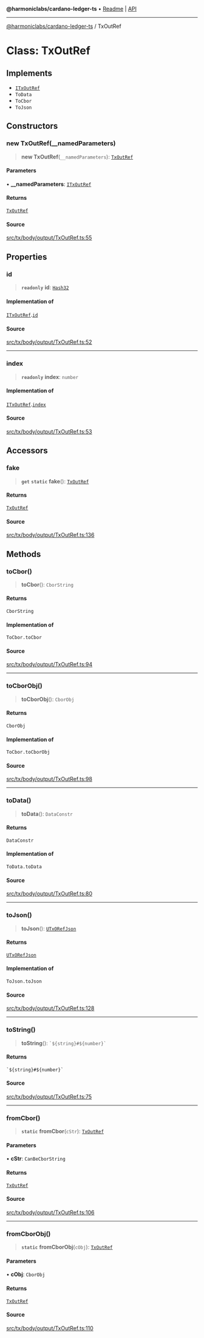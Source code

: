 **@harmoniclabs/cardano-ledger-ts** • [Readme](../Introduction) \| [API](../globals)

***

[@harmoniclabs/cardano-ledger-ts](../Introduction) / TxOutRef

# Class: TxOutRef

## Implements

- [`ITxOutRef`](../interfaces/ITxOutRef)
- `ToData`
- `ToCbor`
- `ToJson`

## Constructors

### new TxOutRef(__namedParameters)

> **new TxOutRef**(`__namedParameters`): [`TxOutRef`](TxOutRef)

#### Parameters

• **\_\_namedParameters**: [`ITxOutRef`](../interfaces/ITxOutRef)

#### Returns

[`TxOutRef`](TxOutRef)

#### Source

[src/tx/body/output/TxOutRef.ts:55](https://github.com/HarmonicLabs/cardano-ledger-ts/blob/d1659b0/src/tx/body/output/TxOutRef.ts#L55)

## Properties

### id

> **`readonly`** **id**: [`Hash32`](Hash32)

#### Implementation of

[`ITxOutRef`](../interfaces/ITxOutRef).[`id`](../interfaces/ITxOutRef#id)

#### Source

[src/tx/body/output/TxOutRef.ts:52](https://github.com/HarmonicLabs/cardano-ledger-ts/blob/d1659b0/src/tx/body/output/TxOutRef.ts#L52)

***

### index

> **`readonly`** **index**: `number`

#### Implementation of

[`ITxOutRef`](../interfaces/ITxOutRef).[`index`](../interfaces/ITxOutRef#index)

#### Source

[src/tx/body/output/TxOutRef.ts:53](https://github.com/HarmonicLabs/cardano-ledger-ts/blob/d1659b0/src/tx/body/output/TxOutRef.ts#L53)

## Accessors

### fake

> **`get`** **`static`** **fake**(): [`TxOutRef`](TxOutRef)

#### Returns

[`TxOutRef`](TxOutRef)

#### Source

[src/tx/body/output/TxOutRef.ts:136](https://github.com/HarmonicLabs/cardano-ledger-ts/blob/d1659b0/src/tx/body/output/TxOutRef.ts#L136)

## Methods

### toCbor()

> **toCbor**(): `CborString`

#### Returns

`CborString`

#### Implementation of

`ToCbor.toCbor`

#### Source

[src/tx/body/output/TxOutRef.ts:94](https://github.com/HarmonicLabs/cardano-ledger-ts/blob/d1659b0/src/tx/body/output/TxOutRef.ts#L94)

***

### toCborObj()

> **toCborObj**(): `CborObj`

#### Returns

`CborObj`

#### Implementation of

`ToCbor.toCborObj`

#### Source

[src/tx/body/output/TxOutRef.ts:98](https://github.com/HarmonicLabs/cardano-ledger-ts/blob/d1659b0/src/tx/body/output/TxOutRef.ts#L98)

***

### toData()

> **toData**(): `DataConstr`

#### Returns

`DataConstr`

#### Implementation of

`ToData.toData`

#### Source

[src/tx/body/output/TxOutRef.ts:80](https://github.com/HarmonicLabs/cardano-ledger-ts/blob/d1659b0/src/tx/body/output/TxOutRef.ts#L80)

***

### toJson()

> **toJson**(): [`UTxORefJson`](../type-aliases/UTxORefJson)

#### Returns

[`UTxORefJson`](../type-aliases/UTxORefJson)

#### Implementation of

`ToJson.toJson`

#### Source

[src/tx/body/output/TxOutRef.ts:128](https://github.com/HarmonicLabs/cardano-ledger-ts/blob/d1659b0/src/tx/body/output/TxOutRef.ts#L128)

***

### toString()

> **toString**(): `` `${string}#${number}` ``

#### Returns

`` `${string}#${number}` ``

#### Source

[src/tx/body/output/TxOutRef.ts:75](https://github.com/HarmonicLabs/cardano-ledger-ts/blob/d1659b0/src/tx/body/output/TxOutRef.ts#L75)

***

### fromCbor()

> **`static`** **fromCbor**(`cStr`): [`TxOutRef`](TxOutRef)

#### Parameters

• **cStr**: `CanBeCborString`

#### Returns

[`TxOutRef`](TxOutRef)

#### Source

[src/tx/body/output/TxOutRef.ts:106](https://github.com/HarmonicLabs/cardano-ledger-ts/blob/d1659b0/src/tx/body/output/TxOutRef.ts#L106)

***

### fromCborObj()

> **`static`** **fromCborObj**(`cObj`): [`TxOutRef`](TxOutRef)

#### Parameters

• **cObj**: `CborObj`

#### Returns

[`TxOutRef`](TxOutRef)

#### Source

[src/tx/body/output/TxOutRef.ts:110](https://github.com/HarmonicLabs/cardano-ledger-ts/blob/d1659b0/src/tx/body/output/TxOutRef.ts#L110)
